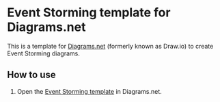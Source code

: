 # Event Storming template for Diagrams.net

This is a template for [Diagrams.net](https://app.diagrams.net/) (formerly known as Draw.io) to create Event Storming diagrams.

## How to use

1. Open the [Event Storming template](https://app.diagrams.net/#Uhttps%3A%2F%2Fraw.githubusercontent.com%2Fwlsf82%2Fevent-storming-diagrams.net%2Fmain%2Fevent-storming-template.xml) in Diagrams.net.
